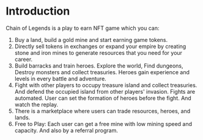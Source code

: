 # Introduction

Chain of Legends is a play to earn NFT game which you can:

1. Buy a land, build a gold mine and start earning game tokens.
2. Directly sell tokens in exchanges or expand your empire by creating stone and iron mines to generate resources that you need for your career.
3. Build barracks and train heroes. Explore the world, Find dungeons, Destroy monsters and collect treasuries. Heroes gain experience and levels in every battle and adventure.
4. Fight with other players to occupy treasure island and collect treasuries. And defend the occupied island from other players' invasion. Fights are automated. User can set the formation of heroes before the fight. And watch the replay.
5. There is a marketplace where users can trade resources, heroes, and lands.
6. Free to Play: Each user can get a free mine with low mining speed and capacity. And also by a referral program.
